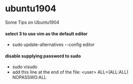 # ubuntu1904
Some Tips on Ubuntu1904

#### select 3 to use vim as the default editor
* sudo update-alternatives --config editor

#### disable supplying password to sudo
* sudo visudo
* add this line at the end of the file: \<user\> ALL=(ALL:ALL) NOPASSWD:ALL
